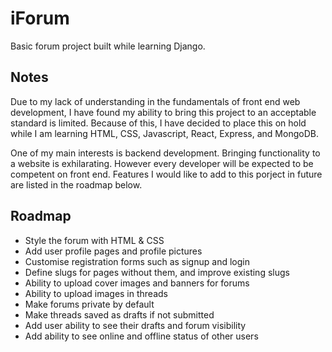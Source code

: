 # iForum
Basic forum project built while learning Django.

## Notes
Due to my lack of understanding in the fundamentals of front end web development, I have found my ability to bring this project to an acceptable standard is limited. Because of this, I have decided to place this on hold while I am learning HTML, CSS, Javascript, React, Express, and MongoDB.

One of my main interests is backend development. Bringing functionality to a website is exhilarating. However every developer will be expected to be competent on front end. Features I would like to add to this porject in future are listed in the roadmap below.

## Roadmap
- Style the forum with HTML & CSS
- Add user profile pages and profile pictures
- Customise registration forms such as signup and login
- Define slugs for pages without them, and improve existing slugs
- Ability to upload cover images and banners for forums
- Ability to upload images in threads
- Make forums private by default
- Make threads saved as drafts if not submitted
- Add user ability to see their drafts and forum visibility
- Add ability to see online and offline status of other users
